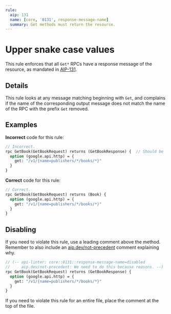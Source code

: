 ```yaml
---
rule:
  aip: 131
  name: [core, '0131', response-message-name]
  summary: Get methods must return the resource.
---
```


# Upper snake case values

This rule enforces that all `Get*` RPCs have a response message of the
resource, as mandated in [AIP-131][].

## Details

This rule looks at any message matching beginning with `Get`, and complains if
the name of the corresponding output message does not match the name of the RPC
with the prefix `Get` removed.

## Examples

**Incorrect** code for this rule:

```proto
// Incorrect.
rpc GetBook(GetBookRequest) returns (GetBookResponse) {  // Should be `Book`.
  option (google.api.http) = {
    get: "/v1/{name=publishers/*/books/*}"
  }
}
```

**Correct** code for this rule:

```proto
// Correct.
rpc GetBook(GetBookRequest) returns (Book) {
  option (google.api.http) = {
    get: "/v1/{name=publishers/*/books/*}"
  }
}
```

## Disabling

If you need to violate this rule, use a leading comment above the method.
Remember to also include an [aip.dev/not-precedent][] comment explaining why.

```proto
// (-- api-linter: core::0131::response-message-name=disabled
//     aip.dev/not-precedent: We need to do this because reasons. --)
rpc GetBook(GetBookRequest) returns (GetBookResponse) {
  option (google.api.http) = {
    get: "/v1/{name=publishers/*/books/*}"
  }
}
```

If you need to violate this rule for an entire file, place the comment at the
top of the file.

[aip-131]: https://aip.dev/131
[aip.dev/not-precedent]: https://aip.dev/not-precedent
